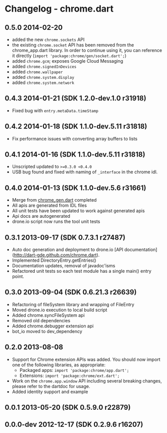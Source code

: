 # Changelog - chrome.dart

## 0.5.0 2014-02-20

- added the new `chrome.sockets` API
- the existing `chrome.socket` API has been removed from the chrome_app.dart
  library. In order to continue using it, you can reference it directly
  (`import 'package:chrome/gen/socket.dart';`)
- added `chrome.gcm`; exposes Google Cloud Messaging
- added `chrome.signedInDevices`
- added `chrome.wallpaper`
- added `chrome.system.display`
- added `chrome.system.network`

## 0.4.3 2014-01-21 (SDK 1.2.0-dev.1.0 r31918)

- Fixed bug with `entry.metaData.timeStamp`

## 0.4.2 2014-01-18 (SDK 1.1.0-dev.5.11 r31818)

- Fix performance issues with converting array buffers to lists

## 0.4.1 2014-01-16 (SDK 1.1.0-dev.5.11 r31818)

- Unscripted updated to `>=0.3.0 <0.4.0`
- USB bug found and fixed with naming of `_interface` in the chrome idl.

## 0.4.0 2014-01-13 (SDK 1.1.0-dev.5.6 r31661)

- Merge from [chrome_gen.dart](https://github.com/dart-gde/chrome_gen.dart) completed
- All apis are generated from IDL files
- All unit tests have been updated to work against generated apis
- Api docs are autogenerated
- drone.io script now runs the tool unit tests

## 0.3.1 2013-09-17 (SDK 0.7.3.1 r27487)

- Auto doc generation and deployment to drone.io [API documentation]
(http://dart-gde.github.com/chrome.dart).
- Implemented DirectoryEntry.getEntries()
- Documentation updates, removal of javadoc'isms
- Refactored unit tests so each test module has a single main() entry point.

## 0.3.0 2013-09-04 (SDK 0.6.21.3 r26639)

- Refactoring of fileSystem library and wrapping of FileEntry
- Moved drone.io execution to local build script
- Added chrome.syncFileSystem api
- Removed old dependencies
- Added chrome.debugger extension api
- bot_io moved to dev_dependency

## 0.2.0 2013-08-08

- Support for Chrome extension APIs was added.  You should now import one of the
following libraries, as appropriate:
	- Packaged apps: `import 'package:chrome/app.dart';`
	- Extensions: `import 'package:chrome/ext.dart';`
- Work on the `chrome.app.window` API including several breaking changes, please
refer to the dartdoc for usage.
- Added identity support and example

## 0.0.1 2013-05-20 (SDK 0.5.9.0 r22879)

## 0.0.0-dev 2012-12-17 (SDK 0.2.9.6 r16207)
